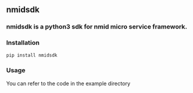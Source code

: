 ## nmidsdk
### nmidsdk is a python3 sdk for nmid micro service framework.

### Installation
```bash
pip install nmidsdk
```

### Usage
You can refer to the code in the example directory